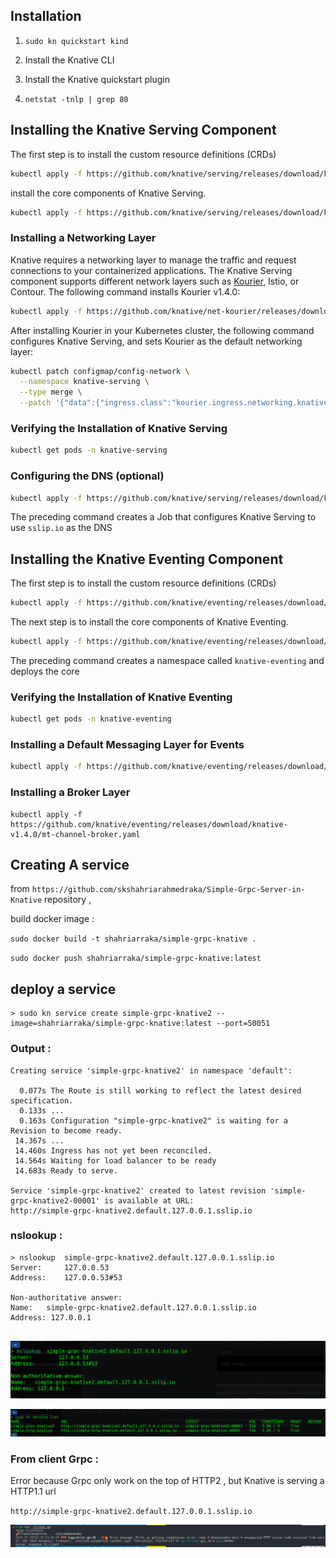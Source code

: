 ## Installation

1. `sudo kn quickstart kind`

2. Install the Knative CLI

3. Install the Knative quickstart plugin

4. `netstat -tnlp | grep 80`

## Installing the Knative Serving Component

The first step is to install the custom resource definitions (CRDs)

```bash
kubectl apply -f https://github.com/knative/serving/releases/download/knative-v1.4.0/serving-crds.yaml
```

install the core components of Knative Serving.

```bash
kubectl apply -f https://github.com/knative/serving/releases/download/knative-v1.4.0/serving-core.yaml
```

### Installing a Networking Layer

Knative requires a networking layer to manage the traffic and request
 connections to your containerized applications. The Knative Serving 
component supports different network layers such as [Kourier](https://github.com/knative-sandbox/net-kourier), Istio, or Contour. The following command installs Kourier v1.4.0:

```bash
kubectl apply -f https://github.com/knative/net-kourier/releases/download/knative-v1.4.0/kourier.yaml
```

After installing Kourier in your Kubernetes cluster, the following command 
configures Knative Serving, and sets Kourier as the default networking 
layer:

```bash
kubectl patch configmap/config-network \
  --namespace knative-serving \
  --type merge \
  --patch '{"data":{"ingress.class":"kourier.ingress.networking.knative.dev"}}'
```

### Verifying the Installation of Knative Serving

```bash
kubectl get pods -n knative-serving
```

### Configuring the DNS (optional)

```bash
kubectl apply -f https://github.com/knative/serving/releases/download/knative-v1.4.0/serving-default-domain.yaml
```

The preceding command creates a Job that configures Knative Serving to use `sslip.io` as the DNS

## Installing the Knative Eventing Component

The first step is to install the custom resource definitions (CRDs)

```bash
kubectl apply -f https://github.com/knative/eventing/releases/download/knative-v1.4.0/eventing-crds.yaml
```

The next step is to install the core components of Knative Eventing.

```bash
kubectl apply -f https://github.com/knative/eventing/releases/download/knative-v1.4.0/eventing-core.yaml
```

The preceding command creates a namespace called `knative-eventing` and deploys the core

### Verifying the Installation of Knative Eventing

```bash
kubectl get pods -n knative-eventing
```

### Installing a Default Messaging Layer for Events

```bash
kubectl apply -f https://github.com/knative/eventing/releases/download/knative-v1.4.0/in-memory-channel.yaml
```

### Installing a Broker Layer

```
kubectl apply -f https://github.com/knative/eventing/releases/download/knative-v1.4.0/mt-channel-broker.yaml
```

## Creating A service

from `https://github.com/skshahriarahmedraka/Simple-Grpc-Server-in-Knative` repository ,

build docker image :

`sudo docker build -t shahriarraka/simple-grpc-knative . `

`sudo docker push shahriarraka/simple-grpc-knative:latest`

## deploy a service

```
> sudo kn service create simple-grpc-knative2 --image=shahriarraka/simple-grpc-knative:latest --port=50051
```

### Output :

```
Creating service 'simple-grpc-knative2' in namespace 'default':

  0.077s The Route is still working to reflect the latest desired specification.
  0.133s ...
  0.163s Configuration "simple-grpc-knative2" is waiting for a Revision to become ready.
 14.367s ...
 14.460s Ingress has not yet been reconciled.
 14.564s Waiting for load balancer to be ready
 14.683s Ready to serve.

Service 'simple-grpc-knative2' created to latest revision 'simple-grpc-knative2-00001' is available at URL:
http://simple-grpc-knative2.default.127.0.0.1.sslip.io
```

### nslookup :

```
> nslookup  simple-grpc-knative2.default.127.0.0.1.sslip.io        
Server:		127.0.0.53
Address:	127.0.0.53#53

Non-authoritative answer:
Name:	simple-grpc-knative2.default.127.0.0.1.sslip.io
Address: 127.0.0.1


```



![](./screenshot/Screenshot%20from%202023-07-25%2016-06-52.png)

![](./screenshot/Screenshot%20from%202023-07-25%2016-07-01.png)



### From client Grpc :

Error because Grpc only work on the top of HTTP2 , but Knative is serving a HTTP1.1 url

`http://simple-grpc-knative2.default.127.0.0.1.sslip.io`

![](./screenshot/Screenshot%20from%202023-07-25%2016-30-43.png)
